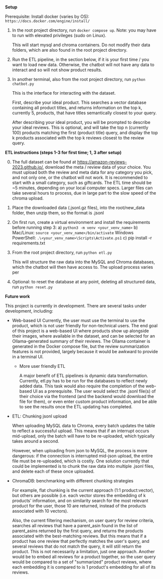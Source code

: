 **Setup**

Prerequisite: Install docker (varies by OS): `https://docs.docker.com/engine/install/`

1) In the root project directory, run `docker compose up`. Note: you may have to run with elevated privileges (sudo on Linux).

    This will start mysql and chroma containers. Do not modify their data folders,
    which are also found in the root project directory.

2) Run the ETL pipeline, in the section below, if it is your first time / you want to load new data.
   Otherwise, the chatbot will not have any data to interact and so will not show product results. 

3) In another terminal, also from the root project directory, run `python chatbot.py`

    This is the interface for interacting with the dataset.

    First, describe your ideal product. This searches a vector database containing all product titles, and returns
    information on the top k, currently 5, products, that have titles semantically closest to your query.

    After describing your ideal product, you will be prompted to describe your ideal reviews. This is optional, and
    will take the top n (currently 100) products matching the first (product title) query, and display the top k
    products associated with the top k reviews closest to the review query. 


**ETL instructions (steps 1-3 for first time; 1, 3 after setup)**

0) The full dataset can be found at https://amazon-reviews-2023.github.io/, download the meta / review data of your choice.
    You must upload both the review and meta data for any category you pick, and not only one, or the chatbot will not work.
    It is recommended to start with a small category, such as giftcards. The ETL time should be ~5 minutes, depending on
    your local computer specs. Larger files can take several hours to process, due in large part to the slow speed of the
    chroma upload.

1) Place the downloaded data (.jsonl.gz files), into the root/new_data folder, then unzip them, so the format is .jsonl

2) On first run, create a virtual environment and install the requirements before running step 3:
        a) `python3 -m venv <your_venv_name>`
        b)
            Mac/Linux: `source <your_venv_name>/bin/activate`
            Windows PowerShell: `.\<your_venv_name>\Scripts\Activate.ps1`
        c) pip install -r requirements.txt

3) From the root project directory, run `python etl.py`

    This will structure the raw data into the MySQL and Chroma databases, which the chatbot will then have access to.
    The upload process varies per

4) Optional: to reset the database at any point, deleting all structured data, run `python reset.py`


**Future work**


This project is currently in development. There are several tasks under development, including:

* Web-based UI
    Currently, the user must use the terminal to use the product, which is not user friendly for non-technical users.
    The end goal of this project is a web-based UI where products show up alongside their images, where available in
    the dataset, and can be selected for an Ollama-generated summary of their reviews. The Ollama container is
    generated in the Docker compose file, but the review summarization features is not provided, largely because it would
    be awkward to provide in a terminal UI.

    * More user friendly ETL

        A major benefit of ETL pipelines is dynamic data transformation. Currently, etl.py has to be run for the
        databases to reflect newly added data. This task would also require the completion of the web-based UI 
        as a prerequisite. The user would select the .jsonl file(s) of their choice via the frontend (and the backend
        would download the file for them), or even enter custom product information, and be able to see the results once
        the ETL updating has completed.


* ETL: Chunking jsonl upload

    When uploading MySQL data to Chroma, every batch updates the table to reflect a successful upload.
    This means that if an interrupt occurs mid-upload, only the batch will have to be re-uploaded, which typically
    takes around a second.

    However, when uploading from json to MySQL, the process is more dangerous: if the connection is interrupted
    mid-json upload, the entire file must be re-uploaded, which is costly. One solution currently that could be
    implemented is to chunk the raw data into multiple .jsonl files, and delete each of these once uploaded.

* ChromaDB: benchmarking with different chunking strategies

    For example, flat chunking is the current approach (1:1 product:vector), but others are possible (i.e. 
    each vector stores the embedding of k products' information, and on similarity search for the most relevant
    product for the user, those 10 are returned, instead of the products associated with 10 vectors).

    Also, the current filtering mechanism, on user query for review criteria, searches all reviews that have
    a parent_asin found in the list of parent_asins returned by the first query, and returns the products associated
    with the best-matching reviews. But this means that if a product has one review that perfectly matches the user's
    query, and several reviews that do not match the query, it will still return the product. This is not necessarily
    a limitation, just one approach. Another would be to embed all reviews for a product together, so the user query
    would be compared to a set of "summarized" product reviews, where each embedding it is compared to is 1 product's
    embedding for all of its reviews.
